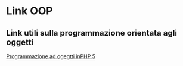 # Link OOP

## Link utili sulla programmazione orientata agli oggetti

[Programmazione ad ogegtti inPHP 5](https://www.html.it/pag/51876/la-programmazione-a-oggetti-e-php/)
